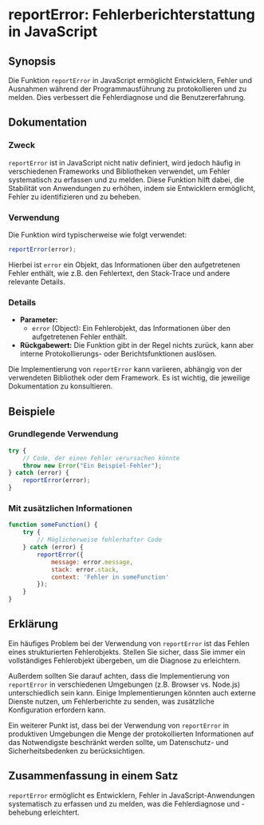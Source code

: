 <!--
Meta Description: # reportError: Fehlerberichterstattung in JavaScript ## Synopsis Die Funktion `reportError` in JavaScript ermöglicht Entwicklern, Fehler und Ausnahmen...
Meta Keywords: die, reporterror, und, fehler, error
-->

# reportError: Fehlerberichterstattung in JavaScript

## Synopsis
Die Funktion `reportError` in JavaScript ermöglicht Entwicklern, Fehler und Ausnahmen während der Programmausführung zu protokollieren und zu melden. Dies verbessert die Fehlerdiagnose und die Benutzererfahrung.

## Dokumentation
### Zweck
`reportError` ist in JavaScript nicht nativ definiert, wird jedoch häufig in verschiedenen Frameworks und Bibliotheken verwendet, um Fehler systematisch zu erfassen und zu melden. Diese Funktion hilft dabei, die Stabilität von Anwendungen zu erhöhen, indem sie Entwicklern ermöglicht, Fehler zu identifizieren und zu beheben.

### Verwendung
Die Funktion wird typischerweise wie folgt verwendet:

```javascript
reportError(error);
```

Hierbei ist `error` ein Objekt, das Informationen über den aufgetretenen Fehler enthält, wie z.B. den Fehlertext, den Stack-Trace und andere relevante Details.

### Details
- **Parameter:** 
  - `error` (Object): Ein Fehlerobjekt, das Informationen über den aufgetretenen Fehler enthält.
- **Rückgabewert:** Die Funktion gibt in der Regel nichts zurück, kann aber interne Protokollierungs- oder Berichtsfunktionen auslösen.
  
Die Implementierung von `reportError` kann variieren, abhängig von der verwendeten Bibliothek oder dem Framework. Es ist wichtig, die jeweilige Dokumentation zu konsultieren.

## Beispiele
### Grundlegende Verwendung

```javascript
try {
    // Code, der einen Fehler verursachen könnte
    throw new Error("Ein Beispiel-Fehler");
} catch (error) {
    reportError(error);
}
```

### Mit zusätzlichen Informationen

```javascript
function someFunction() {
    try {
        // Möglicherweise fehlerhafter Code
    } catch (error) {
        reportError({
            message: error.message,
            stack: error.stack,
            context: 'Fehler in someFunction'
        });
    }
}
```

## Erklärung
Ein häufiges Problem bei der Verwendung von `reportError` ist das Fehlen eines strukturierten Fehlerobjekts. Stellen Sie sicher, dass Sie immer ein vollständiges Fehlerobjekt übergeben, um die Diagnose zu erleichtern. 

Außerdem sollten Sie darauf achten, dass die Implementierung von `reportError` in verschiedenen Umgebungen (z.B. Browser vs. Node.js) unterschiedlich sein kann. Einige Implementierungen könnten auch externe Dienste nutzen, um Fehlerberichte zu senden, was zusätzliche Konfiguration erfordern kann.

Ein weiterer Punkt ist, dass bei der Verwendung von `reportError` in produktiven Umgebungen die Menge der protokollierten Informationen auf das Notwendigste beschränkt werden sollte, um Datenschutz- und Sicherheitsbedenken zu berücksichtigen.

## Zusammenfassung in einem Satz
`reportError` ermöglicht es Entwicklern, Fehler in JavaScript-Anwendungen systematisch zu erfassen und zu melden, was die Fehlerdiagnose und -behebung erleichtert.